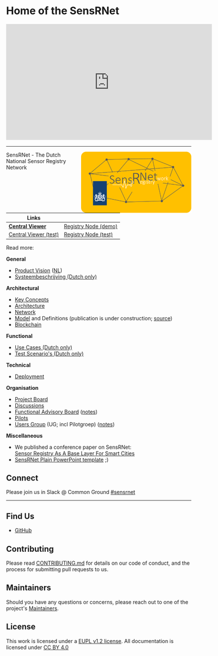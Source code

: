 # Home of the SensRNet

<iframe width="560" height="315" src="https://www.youtube-nocookie.com/embed/0L6a2F_GpOg" title="YouTube video player" frameborder="0" allow="accelerometer; autoplay; clipboard-write; encrypted-media; gyroscope; picture-in-picture" allowfullscreen></iframe>

---

<img src="img/SensRNet-logo.png" width="300" align="right">

SensRNet - The Dutch National Sensor Registry Network

| Links                                                             |                                                                |
| ----------------------------------------------------------------- | -------------------------------------------------------------- |
| **[Central Viewer](https://viewer.sensorenregister.nl/)**         | [Registry Node (demo)](https://demo.sensorenregister.nl/)      |
| [Central Viewer (test)](https://viewer.test.sensorenregister.nl/) | [Registry Node (test)](https://demo.test.sensorenregister.nl/) |

Read more:

**General**

- [Product Vision](ProductVision.md) ([NL](ProductVisionNL.md))
- [Systeembeschrijving (Dutch only)](SystemDescriptionNL.md)

**Architectural**

- [Key Concepts](KeyConcepts.md)
- [Architecture](Architecture.md)
- [Network](Network.md)
- [Model](Model.md) and Definitions (publication is under construction; [source](https://github.com/kadaster-labs/sensrnet-home/blob/main/docs/Definitions.rst))
- [Blockchain](Blockchain.md)

**Functional**

- [Use Cases (Dutch only)](UseCasesNL.md)
- [Test Scenario's (Dutch only)](TestScenariosNL.md)

**Technical**

- [Deployment](Deployment.md)

**Organisation**

- [Project Board](https://github.com/orgs/kadaster-labs/projects/1?fullscreen=true)
- [Discussions](https://github.com/kadaster-labs/sensrnet-home/discussions)
- [Functional Advisory Board](FAB.md) ([notes](notes/))
- [Pilots](Pilots.md)
- [Users Group](UsersGroup.md) (UG; incl Pilotgroep) ([notes](notes/))

**Miscellaneous**

- We published a conference paper on SensRNet: <br>
    [Sensor Registry As A Base Layer For Smart Cities](https://www.int-arch-photogramm-remote-sens-spatial-inf-sci.net/XLVI-4-W1-2021/115/2021/)
- [SensRNet Plain PowerPoint template](2021-SensRNet-plain-PowerPoint-template.potx) ;)

## Connect

Please join us in Slack @ Common Ground [#sensrnet](https://samenorganiseren.slack.com/archives/C020BGH5N0J)

---

## Find Us

* [GitHub](https://github.com/kadaster-labs/sensrnet-home)

## Contributing

Please read [CONTRIBUTING.md](https://github.com/kadaster-labs/sensrnet-home/blob/main/CONTRIBUTING.md) for details on our code of conduct, and the process for submitting pull requests to us.

## Maintainers <a name="maintainers"></a>

Should you have any questions or concerns, please reach out to one of the project's [Maintainers](https://github.com/kadaster-labs/sensrnet-home/blob/main/MAINTAINERS.md).

## License

This work is licensed under a [EUPL v1.2 license](https://github.com/kadaster-labs/sensrnet-home/blob/main/LICENSE.md). All documentation is licensed under [CC BY 4.0](https://creativecommons.org/licenses/by/4.0/)
